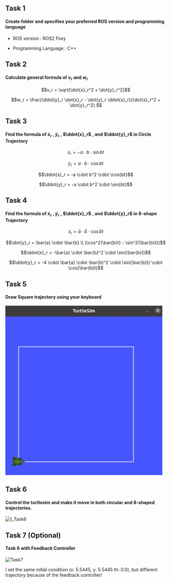 ## Task 1

#### Create folder and specifies your preferred ROS version and programming language

- ROS version : ROS2 Foxy

- Programming Language : C++

## Task 2

#### Calculate general formula of $v_r$ and $w_r$

$$v_r = \sqrt{\dot{x}_r^2 + \dot{y}_r^2}$$

$$w_r = \frac{\ddot{y}_r \dot{x}_r - \dot{y}_r \ddot{x}_r}{\dot{x}_r^2 + \dot{y}_r^2} $$

## Task 3

#### Find the formula of $\dot{x}_r$ , $\dot{y}_r$ , $\ddot{x}_r$ , and $\ddot{y}_r$ in Circle Trajectory

$$\dot{x}_r = -a \cdot b \cdot \sin{bt}$$

$$\dot{y}_r = a \cdot b \cdot \cos{bt}$$

$$\ddot{x}_r = -a \cdot b^2 \cdot \cos{bt}$$

$$\ddot{y}_r = -a \cdot b^2 \cdot \sin{bt}$$

## Task 4

#### Find the formula of $\dot{x}_r$ , $\dot{y}_r$ , $\ddot{x}_r$ , and $\ddot{y}_r$ in 8-shape Trajectory

$$\dot{x}_r = \bar{a} \cdot \bar{b} \cdot \cos{\bar{b}t}$$

$$\dot{y}_r = \bar{a} \cdot \bar{b} \\ (\cos^2{\bar{b}t} - \sin^2{\bar{b}t})$$

$$\ddot{x}_r = -\bar{a} \cdot \bar{b}^2 \cdot \sin{\bar{b}t}$$

$$\ddot{y}_r = -4 \cdot \bar{a} \cdot \bar{b}^2 \cdot \sin{\bar{b}t} \cdot \cos{\bar{b}t}$$

## Task 5

#### Draw Square trajectory using your keyboard

![alt text](./Task5.jpg)

## Task 6

#### Control the turtlesim and make it move in both circular and 8-shaped trajectories.

![t_Task6](https://github.com/Minho-iNCSL/incsl_summer_2023/assets/60316325/6c0779f4-4cee-4b9a-8af9-2285fdad4a3f)

## Task 7 (Optional)

#### Task 6 with Feedback Controller

![Task7](https://github.com/Minho-iNCSL/incsl_summer_2023/assets/60316325/bc54c265-cd5d-457d-bdff-703fafa2e480)

I set the same initial condition (x: 5.5445, y: 5.5445 th: 0.0), but different trajectory because of the feedback controller! 

